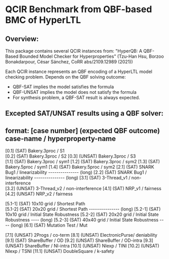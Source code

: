 # QCIR Benchmark from QBF-based BMC of HyperLTL

## Overview:
This package contains several QCIR instances from:
  "HyperQB: A QBF-Based Bounded Model Checker for Hyperproperties"
  (Tzu-Han Hsu, Borzoo Bonakdarpour, César Sánchez, CoRR abs/2109.12989 (2021))

Each QCIR instance represents an QBF encoding of a HyperLTL model checking problem.
Depends on the QBF solving outcome:
  - QBF-SAT   implies the model satisfies the formula
  - QBF-UNSAT implies the model does not satisfy the formula
  - For synthesis problem, a QBF-SAT result is always expected.

## Excepted SAT/UNSAT results using a QBF solver:
## format: [case number] (expected QBF outcome) case-name / hyperproperty-name

[0.1]   (SAT)    Bakery.3proc  / S1  
[0.2]   (SAT)    Bakery.3proc  / S2
[0.3]   (UNSAT)  Bakery.3proc  / S3  
[1.1]   (SAT)    Bakery.3proc  / sym1
[1.2]   (SAT)    Bakery.3proc  / sym2
[1.3]   (SAT)    Bakery.5proc  / sym1
[1.4]   (SAT)    Bakery.5proc  / sym2
[2.1]   (SAT)    SNARK Bug1    / linearizability --------------- (long)
[2.2]   (SAT)    SNARK Bug1    / linearizability --------------- (long)
[3.1]   (SAT)    3-Thread_v1   / non-interference     
[3.2]   (UNSAT)  3-Thread_v2   / non-interference
[4.1]   (SAT)    NRP_v1        / fairness
[4.2]   (UNSAT)  NRP_v2        / fairness


[5.1-1] (SAT)    10x10 grid     / Shortest Path  
[5.1-2] (SAT)    20x20 grid     / Shortest Path --------------- (long)
[5.2-1] (SAT)    10x10 grid     / Initial State Robustness
[5.2-2] (SAT)    20x20 grid     / Initial State Robustness ---- (long)
[5.2-3] (SAT)    40x40 grid     / Initial State Robustness ---- (long)
[6.1]   (SAT)    Mutation Test  / Mut


[7.1]   (UNSAT)  2Progs         / co-term
[8.1]   (UNSAT)  ElectronicPurse/ deniability
[9.1]   (SAT)    ShareBuffer    / OD
[9.2]   (UNSAT)  ShareBuffer    / OD-intra
[9.3]   (UNSAT)  ShareBuffer    / NI-intra
[10.1]  (UNSAT)  NIexp          / TINI
[10.2]  (UNSAT)  NIexp          / TSNI
[11.1]  (UNSAT)  DoubleSquare   / k-safety
